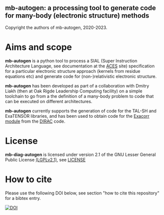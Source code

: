 ## mb-autogen: a processing tool to generate code for many-body (electronic structure) methods

Copyright the authors of mb-autogen, 2020-2023.

# Aims and scope

**mb-autogen** is a python tool to process a SIAL (Super Instruction Architecture Language, see documentation at the [ACES](http://qtp.ufl.edu/ACES/docs.shtml) site) specification for a particular
electronic structure approach (kernels from residue equations etc) and generate code for (non-)relativistic electronic
structure.

**mb-autogen** has been developed as part of a collaboration with Dmitry Liakh (then at Oak Rigde Leadership Computing facility) on a simple 
toolchain to go from a the definition of a many-body problem to code that can be executed on different architectures.

**mb-autogen** currently supports the generation of code for the TAL-SH and ExaTENSOR libraries,  and has been used to obtain code for the  [Exacorr module](https://doi.org/10.1021/acs.jctc.1c00260) from the [DIRAC](https://diracprogram.org) code.

# License

**mb-diag-autogen** is licensed under version 2.1 of the GNU Lesser General Public License [(LGPLv2.1)](https://www.gnu.org/licenses/old-licenses/lgpl-2.1.en.html), see [LICENSE](LICENSE)

# How to cite

Please use the following DOI below, see section "how to cite this repository" for a bibtex entry.

[![DOI](https://zenodo.org/badge/647753867.svg)](https://zenodo.org/badge/latestdoi/647753867)

